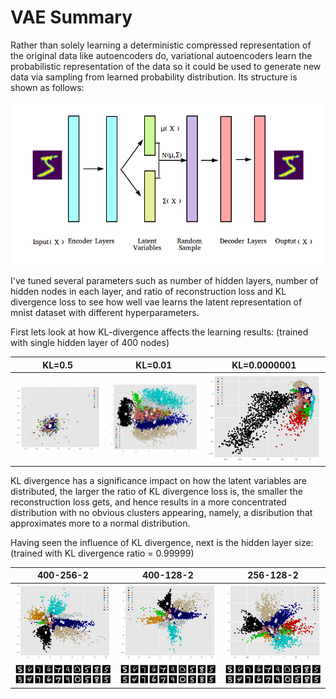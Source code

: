# VAE Summary

Rather than solely learning a deterministic compressed representation of the original data like autoencoders do, variational autoencoders learn the probabilistic representation of the data so it could be used to generate new data via sampling from learned probability distribution. Its structure is shown as follows:

![vae](images/structure.png)

I've tuned several parameters such as number of hidden layers, number of hidden nodes in each layer, and ratio of reconstruction loss and KL divergence loss to see how well vae learns the latent representation of mnist dataset with different hyperparameters.

First lets look at how KL-divergence affects the learning results:
(trained with single hidden layer of 400 nodes)

KL=0.5|KL=0.01|KL=0.0000001|
:---:|:---:|:---:|
![1](images/clusters_0.5.png)|![2](images/clusters_0.99.png)|![3](images/clusters_0.9999999.png)|

KL divergence has a significance impact on how the latent variables are distributed, the larger the ratio of KL divergence loss is, the smaller the reconstruction loss gets, and hence results in a more concentrated distribution with no obvious clusters appearing, namely, a disribution that approximates more to a normal distribution.

Having seen the influence of KL divergence, next is the hidden layer size:
(trained with KL divergence ratio = 0.99999)

400-256-2|400-128-2|256-128-2|
:---:|:---:|:---:|
![1](images/clusters_400_256.png)|![2](images/clusters_400_128.png)|![3](images/clusters_256_128.png)|
![4](images/digits_400_256.png)|![5](images/digits_400_128.png)|![6](images/digits_256_128.png)|



